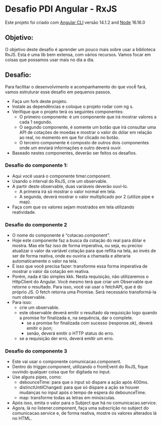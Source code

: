 # Desafio PDI Angular - RxJS

Este projeto foi criado com [Angular CLI](https://github.com/angular/angular-cli) versão 14.1.2 and [Node](https://nodejs.org/) 16.16.0

## Objetivo:
O objetivo deste desafio é aprender um pouco mais sobre usar a biblioteca RxJS. Esta é uma lib bem extensa, com vários recursos. Vamos focar em coisas que possamos usar mais no dia a dia. 

## Desafio:
Para facilitar o desenvolvimento e acompanhamento do que vocễ fará, vamos estruturar esse desafio em pequenos passos. 

- Faça um fork deste projeto.
- Instale as dependências e coloque o projeto rodar com ng s.
- Verifique que o projeto terá os seguintes componentes:
  - O primeiro componente: é um componente que irá mostrar valores a cada 1 segundo.
  - O segundo componente, é somente um botão que irá consultar uma API de cotações de moedas e mostrar o valor do dólar em relação ao real, no momento em que for clicado no botão.
  - O terceiro componente é composto de outros dois componentes onde um enviará informações e outro deverá ouvir.
- Baseado nestes componentes, deverão ser feitos os desafios.


### Desafio do componente 1:

- Aqui você usará o componente timer.component.
- Usando o interval do RxJS, crie um observable.
- A partir deste observable, duas variáveis deverão ouví-lo. 
  - A primeira irá só mostrar o valor normal em tela. 
  - A segunda, deverá mostrar o valor multiplicado por 2 (utilize pipe e map).
- Faça com que os valores sejam mostrados em tela utilizando reatividade.


### Desafio do componente 2

- O nome do componente é “cotacao.component”.
- Hoje este componente faz a busca da cotação do real para dólar e mostra. Mas ele faz isso de forma imperativa, ou seja, eu preciso atualizar o valor da variável cotação para que reflita na tela, ao invés de ser de forma reativa, onde eu ouviria a chamada e alteraria automaticamente o valor na tela. 
- É isso que você precisa fazer: transforme essa forma imperativa de mostrar o valor da cotação em reativa.
- Porém, nada é tão simples kkk. Nesta requisição, não utilizaremos o HttpClient do Angular. Você mesmo terá que criar um Observable que retorne o resultado. Para isso, você vai usar o fetchAPI, que é do próprio JS. O fetch retorna uma Promise. Será necessário transformá-la num observable. 
- Para isso: 
  - crie um observable.
  - este observable deverá emitir o resultado da requisição logo quando a promise for finalizada e, na sequência, dar o complete.
    - se a promise for finalizada com sucesso (response.ok), deverá emitir o json;
    - senão, deverá emitir o HTTP status do erro.
  - se a requisição der erro, deverá emitir um erro.



### Desafio do componente 3

- Este vai usar o componente comunicacao.component.
- Dentro do trigger.component, utilizando o fromEvent do RxJS, fique ouvindo qualquer coisa que for digitada no input.
- Use alguns pipes, como:
  - debounceTime: para que o input só dispare a ação após 400ms.
  - distinctUntilChanged: para que só dispare a ação se houver mudanças no input após o tempo de espera do debounceTime.
  - map: transforme todas as letras em minúsculas.
- Após isso, emita o valor para o Subject que há no comunicacao.service. 
- Agora, lá no listener.component, faça uma subscrição no subject do comunicacao.service e, de forma reativa, mostre os valores alterados lá no HTML.

